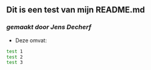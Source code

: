 ## Dit is een test van mijn README.md
### _gemaakt door Jens Decherf_
- Deze omvat: 
```sh
test 1
test 2
test 3
```







